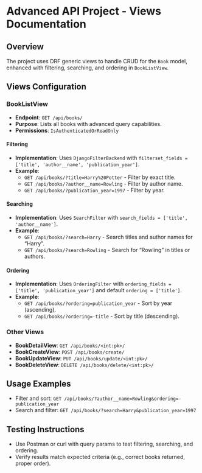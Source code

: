 # Advanced API Project - Views Documentation

## Overview
The project uses DRF generic views to handle CRUD for the `Book` model, enhanced with filtering, searching, and ordering in `BookListView`.

## Views Configuration

### BookListView
- **Endpoint**: `GET /api/books/`
- **Purpose**: Lists all books with advanced query capabilities.
- **Permissions**: `IsAuthenticatedOrReadOnly`

#### Filtering
- **Implementation**: Uses `DjangoFilterBackend` with `filterset_fields = ['title', 'author__name', 'publication_year']`.
- **Example**: 
  - `GET /api/books/?title=Harry%20Potter` - Filter by exact title.
  - `GET /api/books/?author__name=Rowling` - Filter by author name.
  - `GET /api/books/?publication_year=1997` - Filter by year.

#### Searching
- **Implementation**: Uses `SearchFilter` with `search_fields = ['title', 'author__name']`.
- **Example**: 
  - `GET /api/books/?search=Harry` - Search titles and author names for “Harry”.
  - `GET /api/books/?search=Rowling` - Search for “Rowling” in titles or authors.

#### Ordering
- **Implementation**: Uses `OrderingFilter` with `ordering_fields = ['title', 'publication_year']` and default `ordering = ['title']`.
- **Example**: 
  - `GET /api/books/?ordering=publication_year` - Sort by year (ascending).
  - `GET /api/books/?ordering=-title` - Sort by title (descending).

### Other Views
- **BookDetailView**: `GET /api/books/<int:pk>/`
- **BookCreateView**: `POST /api/books/create/`
- **BookUpdateView**: `PUT /api/books/update/<int:pk>/`
- **BookDeleteView**: `DELETE /api/books/delete/<int:pk>/`

## Usage Examples
- Filter and sort: `GET /api/books/?author__name=Rowling&ordering=-publication_year`
- Search and filter: `GET /api/books/?search=Harry&publication_year=1997`

## Testing Instructions
- Use Postman or curl with query params to test filtering, searching, and ordering.
- Verify results match expected criteria (e.g., correct books returned, proper order).
